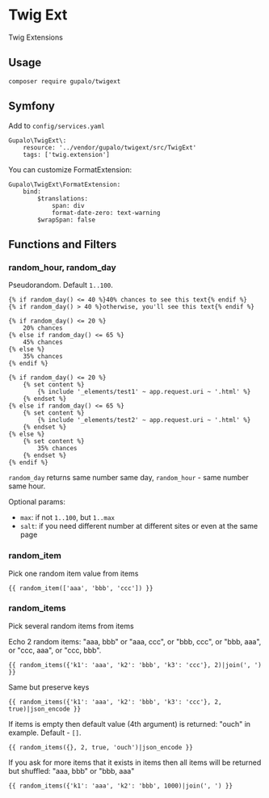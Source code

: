Twig Ext
========

Twig Extensions

Usage
-----

    composer require gupalo/twigext

Symfony
-------

Add to `config/services.yaml`

    Gupalo\TwigExt\:
        resource: '../vendor/gupalo/twigext/src/TwigExt'
        tags: ['twig.extension']

You can customize FormatExtension:

    Gupalo\TwigExt\FormatExtension:
        bind:
            $translations:
                span: div
                format-date-zero: text-warning
            $wrapSpan: false


Functions and Filters
---------------------

### random_hour, random_day

Pseudorandom. Default `1..100`.

    {% if random_day() <= 40 %}40% chances to see this text{% endif %}
    {% if random_day() > 40 %}otherwise, you'll see this text{% endif %}

    {% if random_day() <= 20 %}
        20% chances
    {% else if random_day() <= 65 %}
        45% chances
    {% else %}
        35% chances
    {% endif %}

    {% if random_day() <= 20 %}
        {% set content %}
            {% include '_elements/test1' ~ app.request.uri ~ '.html' %}
        {% endset %}
    {% else if random_day() <= 65 %}
        {% set content %}
            {% include '_elements/test2' ~ app.request.uri ~ '.html' %}
        {% endset %}
    {% else %}
        {% set content %}
            35% chances
        {% endset %}
    {% endif %}

`random_day` returns same number same day, `random_hour` - same number same hour.

Optional params:

* `max`: if not `1..100`, but `1..max`
* `salt`: if you need different number at different sites or even at the same page

### random_item

Pick one random item value from items

    {{ random_item(['aaa', 'bbb', 'ccc']) }}

### random_items

Pick several random items from items

Echo 2 random items: "aaa, bbb" or "aaa, ccc", or "bbb, ccc", or "bbb, aaa", or "ccc, aaa", or "ccc, bbb".

    {{ random_items({'k1': 'aaa', 'k2': 'bbb', 'k3': 'ccc'}, 2)|join(', ') }}

Same but preserve keys

    {{ random_items({'k1': 'aaa', 'k2': 'bbb', 'k3': 'ccc'}, 2, true)|json_encode }}

If items is empty then default value (4th argument) is returned: "ouch" in example. Default - `[]`.

    {{ random_items({}, 2, true, 'ouch')|json_encode }}

If you ask for more items that it exists in items then all items will be returned but shuffled: "aaa, bbb" or "bbb, aaa"

    {{ random_items({'k1': 'aaa', 'k2': 'bbb', 1000)|join(', ') }}
